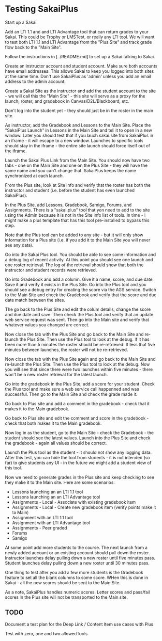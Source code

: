 
Testing SakaiPlus
=================

Start up a Sakai

Add an LTI 1.1 and and LTI Advantage tool that can return grades to your Sakai.  This could
be Trophy or LMSTest, or really any LTI tool.   We will want to test both LTI 1.1 and LTI Advantage
from the "Plus Site" and track grade flow back to the "Main Site".

Follow the instructions in [../README.md] to set up a Sakai talking to Sakai.

Create an instructor account and student account.  Make sure both accounts have email addresses.
This allows Sakai to keep you logged into both sites at the same time.  Don't use SakaiPlus
as 'admin' unless you add an email address to the admin account.

Create a Sakai Site as the instructor and add the student account to the site - we will call
this the "Main Site" - this site will serve as a proxy for the launch, roster, and gradebook
in Canvas/D2L/Blackboard, etc.

Don't log into the student yet - they should just be in the roster in the main site.

As instructor, add the Gradebook and Lessons to the Main Site. Place the "SakaiPlus Launch" in Lessons
in the Main Site and tell it to open in a new window.   Later you should test that if you
lauch sakai.site from SakaiPlus in an iframe - it will escape to a new window.  Launches
to specific tools should stay in the iframe - the entire site launch should force
itself out of the iframe.

Launch the Sakai Plus Link from the Main Site. You should now have two tabs - one on the
Main Site and one on the Plus Site - they will have the same name and you can't change that.
SakaiPlus keeps the name synchronized at each launch.

From the Plus site, look at Site Info and verify that the roster has both the instructor and
student (i.e. before the student has even launched SakaiPlus).

In the Plus Site, add Lessons, Gradebook, Samigo, Forums, and Assignments.  There is a "sakai.plus"
tool that yon need to add to the site using the Admin because it is not in the Site Info list
of tools.  In time - I might make a plus template that has this tool pre-installed to bypass
this step.

Note that the Plus tool can be added to any site - but it will only show information for
a Plus site (i.e. if you add it to the Main Site you will never see any data).

Go into the Sakai Plus tool.  You should be able to see some information and a debug log of recent
activity.  At this point you should see one launch and one roster retrieval.  The log of the
retrieval should show that both the instructor and student records were retrieved.

Go into Gradebook and add a column.  Give it a name, score, and due date.  Save it and verify it
exists in the Plus Site.  Go into the Plus tool and you should see a debug entry for creating
the score via the AGS service.  Switch to the Main Site and check the Gradebook and verify
that the score and due date match between the sites.

The go back to the Plus Site and edit the colum details, change the score and due date and save.
Then check the Plus tool and verify that an update web service request was sent.  Then go into the
Main site and verify that whatever values you changed are correct.

Now close the tab with the Plus Site and go back to the Main Site and re-launch the Plus
Site.  Then use the Plus tool to look at the debug.  If it has been more than 5 minutes
the roster should be re-retrieved. If less that five minutes between launches, the roster
will not be re-retrieved.

Now close the tab with the Plus Site again and go back to the Main Site and re-launch the Plus
Site.  Then use the Plus tool to look at the debug.  Now you will see that since there
were two launches within five minutes - there won't be a new roster retrieval for the latest
launch.

Go into the gradebook in the Plus Site, add a score for your student.  Check the Plus
tool and make sure a web service call happenned and was successful.  Then go to the
Main Site and check the grade made it.

Go back to Plus site and add a comment in the gradebook - check that it makes it
to the Main gradebook.

Go back to Plus site and edit the comment and score in the gradebook - check
that both makes it to the Main gradebook.

Now log in as the student, go to the Main Site - check the Gradebook - the student
should see the latest values.  Launch into the Plus Site and check the gradebook -
again all values should be correct.

Launch the Plus tool as the student - it should not show any logging data. After this
test, you can hide the tool from students - it is not intended (so far) to give students
any UI - in the future we might add a student view of this tool.

Now we need to generate grades in the Plus site and keep checking to see they make it to
the Main site.  Here are some scenarios:

* Lessons launching an an LTI 1.1 tool
* Lessons launching an an LTI Advantage tool
* Assignments - Local - Associate with existing gradebook item
* Assignments - Local - Create new gradebook item (verify points make it to Main)
* Assignment with an LTI 1.1 tool
* Assignment with an LTI Advantage tool
* Assignments - Peer graded
* Forums
* Samigo

At some point add more students to the course.   The next launch from a newly added account
or an existing account should pull down the roster.  Instructor launches delay pulling down
a new roster until five minutes pass.  Student launches delay pulling down a new roster
until 30 minutes pass.

One thing to test after you add a few more students is the Gradebook feature to
set all the blank columns to some score.  WHen this is done in Sakai - all the new
scores should be sent to the Main Site.

As a note, SakaiPlus handles numeric scores.  Letter scores and pass/fail scores in the Plus site
will not be transported to the Main site.


TODO
----

Document a test plan for the Deep Link / Content Item use cases with Plus

Test with zero, one and two allowedTools

